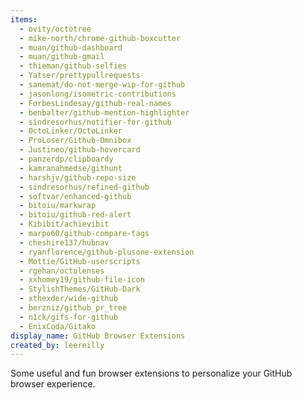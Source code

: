 ```yaml
---
items:
  - ovity/octotree
  - mike-north/chrome-github-boxcutter
  - muan/github-dashboard
  - muan/github-gmail
  - thieman/github-selfies
  - Yatser/prettypullrequests
  - sanemat/do-not-merge-wip-for-github
  - jasonlong/isometric-contributions
  - ForbesLindesay/github-real-names
  - benbalter/github-mention-highlighter
  - sindresorhus/notifier-for-github
  - OctoLinker/OctoLinker
  - ProLoser/Github-Omnibox
  - Justineo/github-hovercard
  - panzerdp/clipboardy
  - kamranahmedse/githunt
  - harshjv/github-repo-size
  - sindresorhus/refined-github
  - softvar/enhanced-github
  - bitoiu/markwrap
  - bitoiu/github-red-alert
  - Kibibit/achievibit
  - marpo60/github-compare-tags
  - cheshire137/hubnav
  - ryanflorence/github-plusone-extension
  - Mottie/GitHub-userscripts
  - rgehan/octolenses
  - xxhomey19/github-file-icon
  - StylishThemes/GitHub-Dark
  - xthexder/wide-github
  - berzniz/github_pr_tree
  - n1ck/gifs-for-github
  - EnixCoda/Gitako
display_name: GitHub Browser Extensions
created_by: leereilly
---
```


Some useful and fun browser extensions to personalize your GitHub browser
experience.
